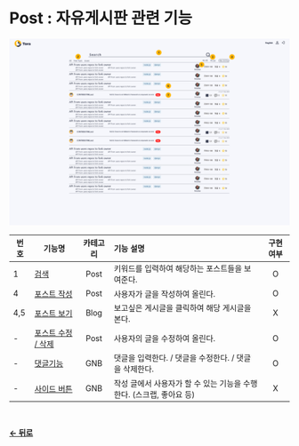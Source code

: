 # Post : 자유게시판 관련 기능

![Post](/docs/image/Post.png)

|  번호 | 기능명 | 카테고리 | 기능 설명 | 구현여부 |
| ----- | ----- | :------: | :-------- | :----: |
| 1 | [검색](/docs/Post/Search.md) | Post | 키워드를 입력하여 해당하는 포스트들을 보여준다. | O |
| 4 | [포스트 작성](/docs/Post/Write.md) | Post | 사용자가 글을 작성하여 올린다. | O |
| 4,5 | [포스트 보기](/docs/Blog/Detail.md) | Blog |  보고싶은 게시글을 클릭하여 해당 게시글을 본다. | X |
| - | [포스트 수정 / 삭제](/docs/Post/Edit.md) | Post | 사용자의 글을 수정하여 올린다. | O |
| - | [댓글기능](/docs/GNB/Reply.md) | GNB | 댓글을 입력한다. / 댓글을 수정한다. / 댓글을 삭제한다. | O |
| - | [사이드 버튼](/docs/GNB/SideBtn.md) | GNB | 작성 글에서 사용자가 할 수 있는 기능을 수행한다. (스크랩, 좋아요 등) | X |

<br/>

[**← 뒤로**](/readme.md)